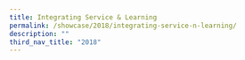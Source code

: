 ```yaml
---
title: Integrating Service & Learning
permalink: /showcase/2018/integrating-service-n-learning/
description: ""
third_nav_title: "2018"
---
```

